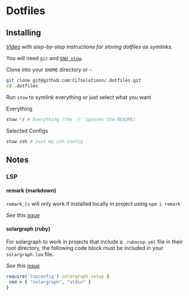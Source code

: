 # Dotfiles

## Installing

_[Video](https://youtu.be/90xMTKml9O0) with step-by-step instructions
for storing dotfiles as symlinks._

You will need `git` and [`GNU stow`](https://www.gnu.org/software/stow/).

Clone into your `$HOME` directory or `~`

```bash
git clone git@github.com:CLTsolutions/.dotfiles.git
cd .dotfiles
```

Run `stow` to symlink everything or just select what you want

Everything

```bash
stow */ # Everything (the '/' ignores the README)
```

Selected Configs

```bash
stow zsh # Just my zsh config
```

## Notes

### LSP

#### remark (markdown)

`remark_ls` will only work if installed locally in project using `npm i remark`

_See this [issue](https://github.com/williamboman/nvim-lsp-installer/issues/519)_

#### solargraph (ruby)

For solargraph to work in projects that include a `.rubocop.yml` file in their root directory, the following code block must be included in your `solargraph.lua` file.

_See this [issue](https://github.com/LunarVim/LunarVim/issues/945)_

```ruby
require('lspconfig').solargraph.setup {
 cmd = { "solargraph", "stdio" }
}
```
